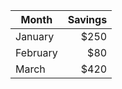 | Month    | Savings |
| -------- | ------: |
| January  | $250    |
| February | $80     |
| March    | $420    |